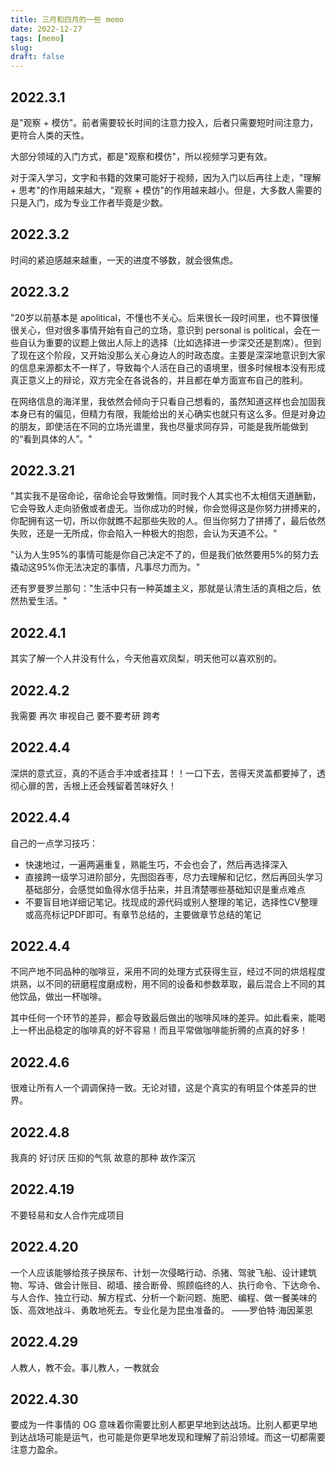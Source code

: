 ```yaml
---
title: 三月和四月的一些 memo
date: 2022-12-27
tags: [memo]
slug: 
draft: false
---
```


## 2022.3.1

是"观察 + 模仿"。前者需要较长时间的注意力投入，后者只需要短时间注意力，更符合人类的天性。

大部分领域的入门方式，都是"观察和模仿"，所以视频学习更有效。

对于深入学习，文字和书籍的效果可能好于视频，因为入门以后再往上走，"理解 + 思考"的作用越来越大，"观察 + 模仿"的作用越来越小。但是，大多数人需要的只是入门，成为专业工作者毕竟是少数。

## 2022.3.2

时间的紧迫感越来越重，一天的进度不够数，就会很焦虑。

## 2022.3.2

"20岁以前基本是 apolitical，不懂也不关心。后来很长一段时间里，也不算很懂很关心，但对很多事情开始有自己的立场，意识到 personal is political，会在一些自认为重要的议题上做出人际上的选择（比如选择进一步深交还是割席）。但到了现在这个阶段，又开始没那么关心身边人的时政态度。主要是深深地意识到大家的信息来源都太不一样了，导致每个人活在自己的语境里，很多时候根本没有形成真正意义上的辩论，双方完全在各说各的，并且都在单方面宣布自己的胜利。

在网络信息的海洋里，我依然会倾向于只看自己想看的，虽然知道这样也会加固我本身已有的偏见，但精力有限，我能给出的关心确实也就只有这么多。但是对身边的朋友，即使活在不同的立场光谱里，我也尽量求同存异，可能是我所能做到的“看到具体的人”。"

## 2022.3.21

"其实我不是宿命论，宿命论会导致懒惰。同时我个人其实也不太相信天道酬勤，它会导致人走向骄傲或者虚无。当你成功的时候，你会觉得这是你努力拼搏来的，你配拥有这一切，所以你就瞧不起那些失败的人。但当你努力了拼搏了，最后依然失败，还是一无所成，你会陷入一种极大的抱怨，会认为天道不公。"

"认为人生95%的事情可能是你自己决定不了的，但是我们依然要用5%的努力去撬动这95%你无法决定的事情，凡事尽力而为。"

还有罗曼罗兰那句："生活中只有一种英雄主义，那就是认清生活的真相之后，依然热爱生活。"

## 2022.4.1

其实了解一个人并没有什么，今天他喜欢凤梨，明天他可以喜欢别的。

## 2022.4.2

我需要 再次 审视自己 要不要考研 跨考

## 2022.4.4

深烘的意式豆，真的不适合手冲或者挂耳！！一口下去，苦得天灵盖都要掉了，透彻心扉的苦，舌根上还会残留着苦味好久！

## 2022.4.4

自己的一点学习技巧：

- 快速地过，一遍两遍重复，熟能生巧，不会也会了，然后再选择深入 
- 直接跨一级学习进阶部分，先囫囵吞枣，尽力去理解和记忆，然后再回头学习基础部分，会感觉如鱼得水信手拈来，并且清楚哪些基础知识是重点难点 
- 不要盲目地详细记笔记。找现成的源代码或别人整理的笔记，选择性CV整理或高亮标记PDF即可。有章节总结的，主要做章节总结的笔记

## 2022.4.4

不同产地不同品种的咖啡豆，采用不同的处理方式获得生豆，经过不同的烘焙程度烘熟，以不同的研磨程度磨成粉，用不同的设备和参数萃取，最后混合上不同的其他饮品，做出一杯咖啡。

其中任何一个环节的差异，都会导致最后做出的咖啡风味的差异。如此看来，能喝上一杯出品稳定的咖啡真的好不容易！而且平常做咖啡能折腾的点真的好多！

## 2022.4.6

很难让所有人一个调调保持一致。无论对错，这是个真实的有明显个体差异的世界。

## 2022.4.8

我真的 好讨厌 压抑的气氛 故意的那种 故作深沉

## 2022.4.19

不要轻易和女人合作完成项目

## 2022.4.20

一个人应该能够给孩子换尿布、计划一次侵略行动、杀猪、驾驶飞船、设计建筑物、写诗、做会计账目、砌墙、接合断骨、照顾临终的人、执行命令、下达命令、与人合作、独立行动、解方程式、分析一个新问题、施肥、编程、做一餐美味的饭、高效地战斗、勇敢地死去。专业化是为昆虫准备的。 ——罗伯特·海因莱恩

## 2022.4.29

人教人，教不会。事儿教人，一教就会

## 2022.4.30

要成为一件事情的 OG 意味着你需要比别人都更早地到达战场。比别人都更早地到达战场可能是运气，也可能是你更早地发现和理解了前沿领域。而这一切都需要注意力盈余。